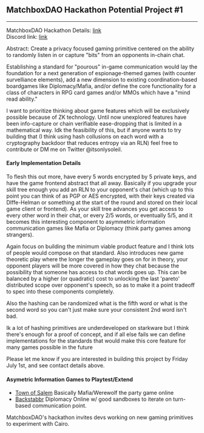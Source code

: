 ## MatchboxDAO Hackathon Potential Project #1
---

MatchboxDAO Hackathon Details: [link](https://www.matchboxdao.com/) 
<br>
Discord link: [link]()


Abstract: Create a privacy focused gaming primitive centered on the ability to randomly listen in or capture "bits" from an opponents in-chain chat. 

Establishing a standard for "pourous" in-game communication would lay the foundation for a next generation of espionage-themed games (with counter survelliance elements), add a new dimension to existing coordination-based boardgames like Diplomacy/Mafia, and/or define the core functionality for a class of characters in RPG card games and/or MMOs which have a "mind read ability."

I want to prioritize thinking about game features which will be exclusively possible because of ZK technology. Until now unexplored features have been info-capture or chain verifiable ease-dropping that is limited in a mathematical way. Idk the feasibility of this, but if anyone wants to try building that (I think using hash collusions on each word with a cryptography backdoor that reduces entropy via an RLN) feel free to contribute or DM me on Twitter @itsonlysoleil. 

#### **Early Implementation Details**

To flesh this out more, have every 5 words encrypted by 5 private keys, and have the game frontend abstract that all away. Basically if you upgrade your skill tree enough you add an RLN to your opponent's chat (which up to this point you can think of as PGP or AES encrypted, with their keys created via DIffe-Helman or something at the start of the round and stored on their local game client or frontend). As your skill tree advances you get access to every other word in their chat, or every 2/5 words, or eventually 5/5, and it becomes this interesting component to asymmetric information communication games like Mafia or Diplomacy (think party games among strangers).


Again focus on building the minimum viable product feature and I think lots of people would compose on that standard. Also introduces new game theoretic play where the longer the gameplay goes on for in theory, your opponent players will be more covered in how they chat because the possibility that someone has access to chat words goes up. This can be balanced by a higher (or quadratic) cost to unlocking the last 'pareto' distributed scope over opponent's speech, so as to make it a point tradeoff to spec into these components completely.

Also the hashing can be randomized what is the fifth word or what is the second word so you can't just make sure your consistent 2nd word isn't bad.

Ik a lot of hashing primitives are underdeveloped on starkware but I think there's enough for a proof of concept, and if all else fails we can define implementations for the standards that would make this core feature for many games possible in the future

Please let me know if you are interested in building this project by Friday July 1st, and see contact details above. 

#### **Asymetric Information Games to Playtest/Extend**

- [Town of Salem](https://www.blankmediagames.com/) Basically Mafia/Werewolf the party game online
- [Backstabbr](https://www.backstabbr.com/) Diplomacy Online w/ good sandboxes to iterate on turn-based communication point. 

MatchboxDAO's hackathon invites devs working on new gaming primitives to experiment with Cairo. 